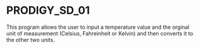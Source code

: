 # PRODIGY_SD_01
This program allows the user to input a temperature value and the orginal unit of measurement (Celsius, Fahreinheit or Kelvin) and then converts it to the other two units.

